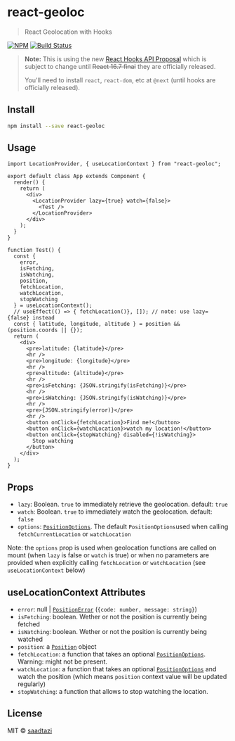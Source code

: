 # react-geoloc

> React Geolocation with Hooks

[![NPM](https://img.shields.io/npm/v/react-geoloc.svg)](https://www.npmjs.com/package/react-geoloc)
[![Build Status](https://travis-ci.org/saadtazi/react-geoloc.svg?branch=master)](https://travis-ci.org/saadtazi/react-geoloc)

> **Note:** This is using the new [React Hooks API Proposal](https://reactjs.org/docs/hooks-intro.html)
> which is subject to change until ~~React 16.7 final~~ they are officially released.
>
> You'll need to install `react`, `react-dom`, etc at `@next` (until hooks are officially released).

## Install

```bash
npm install --save react-geoloc
```

## Usage

```tsx
import LocationProvider, { useLocationContext } from "react-geoloc";

export default class App extends Component {
  render() {
    return (
      <div>
        <LocationProvider lazy={true} watch={false}>
          <Test />
        </LocationProvider>
      </div>
    );
  }
}

function Test() {
  const {
    error,
    isFetching,
    isWatching,
    position,
    fetchLocation,
    watchLocation,
    stopWatching
  } = useLocationContext();
  // useEffect(() => { fetchLocation()}, []); // note: use lazy={false} instead
  const { latitude, longitude, altitude } = position && (position.coords || {});
  return (
    <div>
      <pre>latitude: {latitude}</pre>
      <hr />
      <pre>longitude: {longitude}</pre>
      <hr />
      <pre>altitude: {altitude}</pre>
      <hr />
      <pre>isFetching: {JSON.stringify(isFetching)}</pre>
      <hr />
      <pre>isWatching: {JSON.stringify(isWatching)}</pre>
      <hr />
      <pre>{JSON.stringify(error)}</pre>
      <hr />
      <button onClick={fetchLocation}>Find me!</button>
      <button onClick={watchLocation}>watch my location!</button>
      <button onClick={stopWatching} disabled={!isWatching}>
        Stop watching
      </button>
    </div>
  );
}
```

## Props

- `lazy`: Boolean. `true` to immediately retrieve the geolocation. default: `true`
- `watch`: Boolean. `true` to immediately watch the geolocation. default: `false`
- `options`: [`PositionOptions`](https://developer.mozilla.org/en-US/docs/Web/API/PositionOptions). The default `PositionOptions`used when calling `fetchCurrentLocation` or `watchLocation`

Note: the `options` prop is used when geolocation functions are called on mount (when `lazy` is false or `watch` is true) or when no parameters are provided when explicitly calling `fetchLocation` or `watchLocation` (see `useLocationContext` below)

## useLocationContext Attributes

- `error`: null | [`PositionError`](https://developer.mozilla.org/en-US/docs/Web/API/PositionError) (`{code: number, message: string}`)
- `isFetching`: boolean. Wether or not the position is currently being fetched
- `isWatching`: boolean. Wether or not the position is currently being watched
- `position`: a [`Position`](https://developer.mozilla.org/en-US/docs/Web/API/Position) object
- `fetchLocation`: a function that takes an optional [`PositionOptions`](https://developer.mozilla.org/en-US/docs/Web/API/PositionOptions). Warning: might not be present.
- `watchLocation`: a function that takes an optional [`PositionOptions`](https://developer.mozilla.org/en-US/docs/Web/API/PositionOptions) and watch the position (which means `position` context value will be updated regularly)
- `stopWatching`: a function that allows to stop watching the location.

## License

MIT © [saadtazi](https://github.com/saadtazi)
